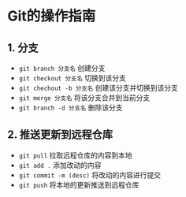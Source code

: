 # Git的操作指南

## 1. 分支

+ `git branch 分支名` 创建分支
+ `git checkout 分支名` 切换到该分支
+ `git chechout -b 分支名` 创建该分支并切换到该分支
+ `git merge 分支名` 将该分支合并到当前分支
+ `git branch -d 分支名` 删除该分支 

## 2. 推送更新到远程仓库

+ `git pull` 拉取远程仓库的内容到本地
+ `git add .` 添加改动的内容
+ `git commit -m (desc)` 将改动的内容进行提交
+ `git push` 将本地的更新推送到远程仓库


